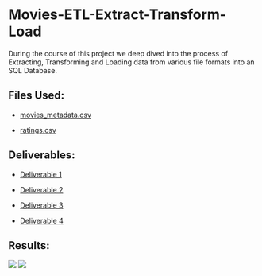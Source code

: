 # Movies-ETL-Extract-Transform-Load

During the course of this project we deep dived into the process of Extracting, Transforming and Loading data from various file formats into an SQL Database.

## Files Used:

* [movies_metadata.csv](https://github.com/mubeenkh4u/RBC-Module-8-ETL-Extract-Transform-Load/blob/main/the-movies-dataset/movies_metadata.csv)

* [ratings.csv](https://github.com/mubeenkh4u/RBC-Module-8-ETL-Extract-Transform-Load/blob/main/the-movies-dataset/ratings.csv)

## Deliverables:

* [Deliverable 1](https://github.com/mubeenkh4u/RBC-Module-8-ETL-Extract-Transform-Load/blob/main/ETL_function_test.ipynb)

* [Deliverable 2](https://github.com/mubeenkh4u/RBC-Module-8-ETL-Extract-Transform-Load/blob/main/ETL_clean_wikimovies.ipynb)

* [Deliverable 3](https://github.com/mubeenkh4u/RBC-Module-8-ETL-Extract-Transform-Load/blob/main/ETL_clean_kaggle_data.ipynb)

* [Deliverable 4](https://github.com/mubeenkh4u/RBC-Module-8-ETL-Extract-Transform-Load/blob/main/ETL_create_database.ipynb)

## Results:

<img src="https://github.com/mubeenkh4u/RBC-Module-8-ETL-Extract-Transform-Load/blob/main/Resources/movies_query.png">

<img src="https://github.com/mubeenkh4u/RBC-Module-8-ETL-Extract-Transform-Load/blob/main/Resources/ratings_query.png">
